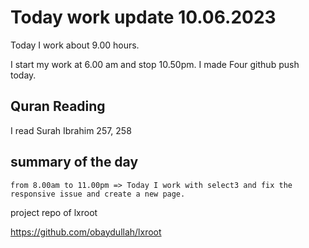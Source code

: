 # Today work update 10.06.2023

Today I work about 9.00 hours.

I start my work at 6.00 am and stop 10.50pm.
I made Four github push today.

## Quran Reading

I read Surah Ibrahim 257, 258

## summary of the day

    from 8.00am to 11.00pm => Today I work with select3 and fix the responsive issue and create a new page.

project repo of lxroot

https://github.com/obaydullah/lxroot
